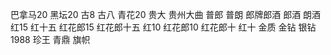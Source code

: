 巴拿马20
黑坛20
古8
古八
青花20
贵大
贵州大曲
普郎
普朗
郎牌郎酒
郎酒
朗酒
红15
红十五
红花郎15
红花郎十五
红10
红花郎10
红花郎十
红十
金质
金钻
银钻
1988
珍王
青鼎
旗帜
